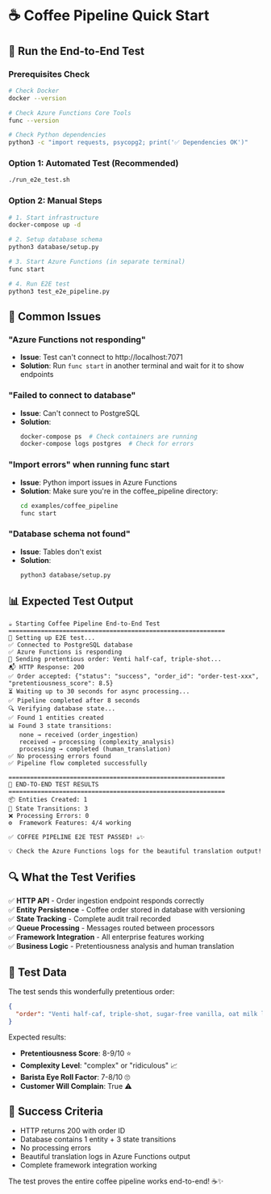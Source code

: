 # ☕ Coffee Pipeline Quick Start

## 🚀 Run the End-to-End Test

### Prerequisites Check
```bash
# Check Docker
docker --version

# Check Azure Functions Core Tools
func --version

# Check Python dependencies
python3 -c "import requests, psycopg2; print('✅ Dependencies OK')"
```

### Option 1: Automated Test (Recommended)
```bash
./run_e2e_test.sh
```

### Option 2: Manual Steps
```bash
# 1. Start infrastructure
docker-compose up -d

# 2. Setup database schema
python3 database/setup.py

# 3. Start Azure Functions (in separate terminal)
func start

# 4. Run E2E test
python3 test_e2e_pipeline.py
```

## 🐛 Common Issues

### "Azure Functions not responding"
- **Issue**: Test can't connect to http://localhost:7071
- **Solution**: Run `func start` in another terminal and wait for it to show endpoints

### "Failed to connect to database"
- **Issue**: Can't connect to PostgreSQL
- **Solution**: 
  ```bash
  docker-compose ps  # Check containers are running
  docker-compose logs postgres  # Check for errors
  ```

### "Import errors" when running func start
- **Issue**: Python import issues in Azure Functions
- **Solution**: Make sure you're in the coffee_pipeline directory:
  ```bash
  cd examples/coffee_pipeline
  func start
  ```

### "Database schema not found"
- **Issue**: Tables don't exist
- **Solution**: 
  ```bash
  python3 database/setup.py
  ```

## 📊 Expected Test Output

```
☕ Starting Coffee Pipeline End-to-End Test
============================================================
🚀 Setting up E2E test...
✅ Connected to PostgreSQL database
✅ Azure Functions is responding
📨 Sending pretentious order: Venti half-caf, triple-shot...
📬 HTTP Response: 200
✅ Order accepted: {"status": "success", "order_id": "order-test-xxx", "pretentiousness_score": 8.5}
⏳ Waiting up to 30 seconds for async processing...
✅ Pipeline completed after 8 seconds
🔍 Verifying database state...
✅ Found 1 entities created
📊 Found 3 state transitions:
   none → received (order_ingestion)
   received → processing (complexity_analysis)  
   processing → completed (human_translation)
✅ No processing errors found
✅ Pipeline flow completed successfully

============================================================
🎉 END-TO-END TEST RESULTS
============================================================
📦 Entities Created: 1
🔄 State Transitions: 3
❌ Processing Errors: 0
⚙️  Framework Features: 4/4 working

✅ COFFEE PIPELINE E2E TEST PASSED! ☕✨

💡 Check the Azure Functions logs for the beautiful translation output!
```

## 🔍 What the Test Verifies

✅ **HTTP API** - Order ingestion endpoint responds correctly  
✅ **Entity Persistence** - Coffee order stored in database with versioning  
✅ **State Tracking** - Complete audit trail recorded  
✅ **Queue Processing** - Messages routed between processors  
✅ **Framework Integration** - All enterprise features working  
✅ **Business Logic** - Pretentiousness analysis and human translation  

## 🎪 Test Data

The test sends this wonderfully pretentious order:
```json
{
  "order": "Venti half-caf, triple-shot, sugar-free vanilla, oat milk latte at exactly 140°F in a hand-thrown ceramic cup"
}
```

Expected results:
- **Pretentiousness Score**: 8-9/10 ⭐
- **Complexity Level**: "complex" or "ridiculous" 📈
- **Barista Eye Roll Factor**: 7-8/10 🙄
- **Customer Will Complain**: True ⚠️

## 🎯 Success Criteria

- HTTP returns 200 with order ID
- Database contains 1 entity + 3 state transitions  
- No processing errors
- Beautiful translation logs in Azure Functions output
- Complete framework integration working

The test proves the entire coffee pipeline works end-to-end! ☕✨